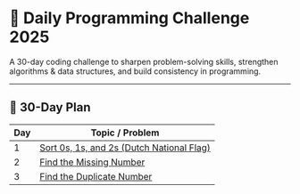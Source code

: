 # 🚀 Daily Programming Challenge 2025  

A 30-day coding challenge to sharpen problem-solving skills, strengthen algorithms & data structures, and build consistency in programming.  

---

## 📅 30-Day Plan  

| Day | Topic / Problem 
|-----|-----------------
| 1   | [Sort 0s, 1s, and 2s (Dutch National Flag)](https://github.com/aditikalamkar/Daily-Programming-Challenge-2025/tree/main/Day-01) |
| 2   | [Find the Missing Number](https://github.com/aditikalamkar/Daily-Programming-Challenge-2025/tree/main/Day-02) |
| 3   | [Find the Duplicate Number](https://github.com/aditikalamkar/Daily-Programming-Challenge-2025/tree/main/Day-03) |


